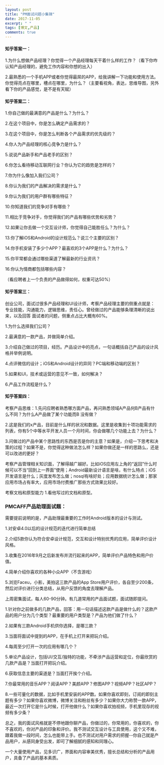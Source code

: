 ```yaml
---
layout: post
title: "PM面试问题小集锦"
date: 2017-11-05
excerpt: " "
tags: [博文,产品]
comments: true
---
```


#### 知乎答案一：

1.为什么想做产品经理？你觉得一个产品经理每天干着什么样的工作？（看下你咋认知产品经理的，避免工作内容和你想的出入）

2.最熟悉的一个手机APP或者你觉得最屌的APP，给我讲解一下功能和使用方法。你觉得亮点在哪里，槽点在哪里，为什么？（主要看视角，表达，思维导图，另外看下你的产品感觉，是不是有天赋）

#### 知乎答案二：

1.你自己做的最满意的产品是什么？为什么？

2.在这个项目中，你是怎么确定产品需求的？

3.在这个项目中，你是怎么判断各个产品需求的优先级的？

4.你人为产品经理的核心竞争力是什么？

5.说说产品新手和产品老手的区别？

6.你怎么看待移动互联网行业？你认为它的趋势是怎样的？

7.你为什么像加入我们公司？

8.你认为我们的产品解决的需求是什么？

9.你认为我们的用户群有哪些特征？

10.你知道我们的竞争对手有哪些？

11.相比于竞争对手，你觉得我们的产品有哪些优势和劣势？

12.如果让你去做一个交互设计师，你觉得自己能胜任么？为什么？

13.你了解iOS和Android的设计规范么？说三个主要的区别？

14.你手机安装了多少个APP？最喜欢的3个APP是什么？为什么？

15.你平常都会通过哪些渠道了解最新的行业资讯？

16.你认为情商都包括哪些内容？

（看应聘者上一个负责的产品做得如何，权重可达50%）

#### 知乎答案三：

创业公司，面试过很多产品经理和UI设计师，考察产品经理主要的侧重点就是：专业技能，沟通能力，逻辑思维，责任心。曾经做过的产品能够条理清晰的说出来，以及回答 面试者的问题，侧重点占比大概有60%。

1.为什么选择我们公司？

2.最满意的一款产品，并做简单介绍。

3.介绍自己做过的项目，经历。产品设计中的亮点，一句话概括自己产品的设计风格并举例说明。

4.点评微信的设计；iOS和Android设计的异同？PC端和移动端的区别？

5.如果和UI，技术或运营的意见不一致，如何解决？

6.产品工作流程是什么？

#### 知乎答案四：

考察产品思维：1.先问应聘者熟悉哪方面产品，再问熟悉领域A产品何B产品有什么不同？为什么A产品做了某个功能而B 没有做？

2.这是我们的x产品，目前是什么样的状况和数据。这里是收集到十项功能需求的列表，你有5个中等水平开发人员一个月时间，你会做哪几个功能上去？为什么？

3.问做过的产品中某个思路性的东西是否是你的主意？如果是，介绍一下思考和决策的过程？如果不是，你觉得这种做法怎么样？如果你做还是一样的思路么，还是可以改进的更好？

考察产品管理相关知识面，了解得越广越好。比如iOS应用左上角的“返回”什么时候可以不当“回到上一界面”使用；Android最新设计语言是啥，有什么特点；iOS开发语言是什么；灰度发布怎么做；nosql有啥好处；应用数据统计怎么做；那家应用市场占有率大，应用市场付费推广那些方式效果比较好。

考察文档和原型能力
1.看他写过的文档和原型。

### PMCAFF产品助理面试题：

需要提前说明的是，产品助理最重要的工作时Android版本的设计与测试。

1.对安卓4.0以后的设计规范的迭代进行简单总结

2.介绍5款你认为符合安卓设计规范，交互和设计特别优秀的应用，简单评价设计风格。

3.收集在2016年9月之后新发布并流行起来的APP，简单评价产品特色和用户价值。

4.简单介绍你喜欢的各种小众APP（不含游戏）

5.浏览Faceu，小影，美拍这三款产品的App Store用户评价，各自至少200条，然后对评价进行分类总结，从用户反馈的角度去理解产品。

上周密集面试，每人60-90分钟。有几道常用的产品面试题，面试随即提问。

1.针对你之前做多的几款产品，回答：用一句话描述这款产品是做什么的？这款产品的用户分为几个类型？最重要的用户类型是？产品为他们做了什么？

2.如果有三款Android手机供你选择，是哪三款？

3.当面将面试中提到的APP，在手机上打开来把玩介绍。

4.每周至少打开一次的应用有哪几个？

5.单论产品设计，包括UI/交互/独特的功能，不牵涉产品运营和定位，你最欣赏的几款产品是？当面打开把玩介绍。

6.获取信息主要的渠道是？当面打开挨个介绍。

7.你最常用的音乐APP？阅读APP？美颜APP？修图APP？视频APP？社区APP？

8.一些可量化的数据，比如手机里安装的APP数。如果你喜欢即刻，订阅的即刻主题有多少？如果你喜欢微博，微博关注和粉丝有多少？如果你大力称赞一款APP，最近一次打开它是什么时候，打开他做什么？如果你喜欢拍视频，手机里现存的视频有多少条？

总之，我的面试风格就是不停地跟你聊产品，你做过的，你常用的，你喜欢的，你不喜欢的，你对产品的印象和评价。我不测试交互设计与工具使用，这个又不难，跟着我做一段时间，怎么也能带上手。也不测试对用户需求的把握--你自己就是产品用户，从感同身受出发，即可了解细腻的感知和同理心。

一个大量使用产品，见多识广，界面和内容审美优秀，擅长总结和分析的产品用户，具备了产品的基本素质。


















